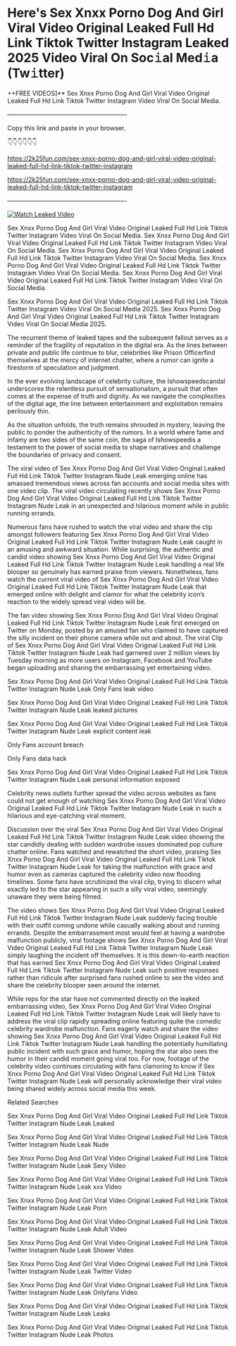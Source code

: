 # Here's Sex ️Xnxx ️Porno Dog And Girl Viral Video Original Leaked Full Hd Link Tiktok Twitter Instagram Leaked 2025 Video Viral On Soc𝚒al Med𝚒a (Tw𝚒tter)

++FREE VIDEOS]** Sex ️Xnxx ️Porno Dog And Girl Viral Video Original Leaked Full Hd Link Tiktok Twitter Instagram Video Viral On Social Media.

———————————————————-

Copy this link and paste in your browser.

👇👇👇👇👇👇

https://2k25fun.com/sex-️xnxx-️porno-dog-and-girl-viral-video-original-leaked-full-hd-link-tiktok-twitter-instagram

https://2k25fun.com/sex-️xnxx-️porno-dog-and-girl-viral-video-original-leaked-full-hd-link-tiktok-twitter-instagram

———————————————————-

[![Watch Leaked Video](https://miro.medium.com/v2/resize:fit:828/format:webp/1*cilzJN44JGOrTw9NJCrNHA.gif "Watch Leaked Video")](https://2k25fun.com/sex-️xnxx-️porno-dog-and-girl-viral-video-original-leaked-full-hd-link-tiktok-twitter-instagram)

Sex ️Xnxx ️Porno Dog And Girl Viral Video Original Leaked Full Hd Link Tiktok Twitter Instagram Video Viral On Social Media. Sex ️Xnxx ️Porno Dog And Girl Viral Video Original Leaked Full Hd Link Tiktok Twitter Instagram Video Viral On Social Media. Sex ️Xnxx ️Porno Dog And Girl Viral Video Original Leaked Full Hd Link Tiktok Twitter Instagram Video Viral On Social Media. Sex ️Xnxx ️Porno Dog And Girl Viral Video Original Leaked Full Hd Link Tiktok Twitter Instagram Video Viral On Social Media. Sex ️Xnxx ️Porno Dog And Girl Viral Video Original Leaked Full Hd Link Tiktok Twitter Instagram Video Viral On Social Media.

Sex ️Xnxx ️Porno Dog And Girl Viral Video Original Leaked Full Hd Link Tiktok Twitter Instagram Video Viral On Social Media 2025. Sex ️Xnxx ️Porno Dog And Girl Viral Video Original Leaked Full Hd Link Tiktok Twitter Instagram Video Viral On Social Media 2025.

The recurrent theme of leaked tapes and the subsequent fallout serves as a reminder of the fragility of reputation in the digital era. As the lines between private and public life continue to blur, celebrities like Prison Officerfind themselves at the mercy of internet chatter, where a rumor can ignite a firestorm of speculation and judgment.

In the ever evolving landscape of celebrity culture, the Ishowspeedscandal underscores the relentless pursuit of sensationalism, a pursuit that often comes at the expense of truth and dignity. As we navigate the complexities of the digital age, the line between entertainment and exploitation remains perilously thin.

As the situation unfolds, the truth remains shrouded in mystery, leaving the public to ponder the authenticity of the rumors. In a world where fame and infamy are two sides of the same coin, the saga of Ishowspeedis a testament to the power of social media to shape narratives and challenge the boundaries of privacy and consent.

The viral video of Sex ️Xnxx ️Porno Dog And Girl Viral Video Original Leaked Full Hd Link Tiktok Twitter Instagram Nude Leak emerging online has amassed tremendous views across fan accounts and social media sites with one video clip. The viral video circulating recently shows Sex ️Xnxx ️Porno Dog And Girl Viral Video Original Leaked Full Hd Link Tiktok Twitter Instagram Nude Leak in an unexpected and hilarious moment while in public running errands.

Numerous fans have rushed to watch the viral video and share the clip amongst followers featuring Sex ️Xnxx ️Porno Dog And Girl Viral Video Original Leaked Full Hd Link Tiktok Twitter Instagram Nude Leak caught in an amusing and awkward situation. While surprising, the authentic and candid video showing Sex ️Xnxx ️Porno Dog And Girl Viral Video Original Leaked Full Hd Link Tiktok Twitter Instagram Nude Leak handling a real life blooper so genuinely has earned praise from viewers. Nonetheless, fans watch the current viral video of Sex ️Xnxx ️Porno Dog And Girl Viral Video Original Leaked Full Hd Link Tiktok Twitter Instagram Nude Leak that emerged online with delight and clamor for what the celebrity icon’s reaction to the widely spread viral video will be.

The fan video showing Sex ️Xnxx ️Porno Dog And Girl Viral Video Original Leaked Full Hd Link Tiktok Twitter Instagram Nude Leak first emerged on Twitter on Monday, posted by an amused fan who claimed to have captured the silly incident on their phone camera while out and about. The viral Clip of Sex ️Xnxx ️Porno Dog And Girl Viral Video Original Leaked Full Hd Link Tiktok Twitter Instagram Nude Leak had garnered over 2 million views by Tuesday morning as more users on Instagram, Facebook and YouTube began uploading and sharing the embarrassing yet entertaining video.

Sex ️Xnxx ️Porno Dog And Girl Viral Video Original Leaked Full Hd Link Tiktok Twitter Instagram Nude Leak Only Fans leak video

Sex ️Xnxx ️Porno Dog And Girl Viral Video Original Leaked Full Hd Link Tiktok Twitter Instagram Nude Leak leaked pictures

Sex ️Xnxx ️Porno Dog And Girl Viral Video Original Leaked Full Hd Link Tiktok Twitter Instagram Nude Leak explicit content leak

Only Fans account breach

Only Fans data hack

Sex ️Xnxx ️Porno Dog And Girl Viral Video Original Leaked Full Hd Link Tiktok Twitter Instagram Nude Leak personal information exposed

Celebrity news outlets further spread the video across websites as fans could not get enough of watching Sex ️Xnxx ️Porno Dog And Girl Viral Video Original Leaked Full Hd Link Tiktok Twitter Instagram Nude Leak in such a hilarious and eye-catching viral moment.

Discussion over the viral Sex ️Xnxx ️Porno Dog And Girl Viral Video Original Leaked Full Hd Link Tiktok Twitter Instagram Nude Leak video showing the star candidly dealing with sudden wardrobe issues dominated pop culture chatter online. Fans watched and rewatched the short video, praising Sex ️Xnxx ️Porno Dog And Girl Viral Video Original Leaked Full Hd Link Tiktok Twitter Instagram Nude Leak for taking the malfunction with grace and humor even as cameras captured the celebrity video now flooding timelines. Some fans have scrutinized the viral clip, trying to discern what exactly led to the star appearing in such a silly viral video, seemingly unaware they were being filmed.

The video shows Sex ️Xnxx ️Porno Dog And Girl Viral Video Original Leaked Full Hd Link Tiktok Twitter Instagram Nude Leak suddenly facing trouble with their outfit coming undone while casually walking about and running errands. Despite the embarrassment most would feel at having a wardrobe malfunction publicly, viral footage shows Sex ️Xnxx ️Porno Dog And Girl Viral Video Original Leaked Full Hd Link Tiktok Twitter Instagram Nude Leak simply laughing the incident off themselves. It is this down-to-earth reaction that has earned Sex ️Xnxx ️Porno Dog And Girl Viral Video Original Leaked Full Hd Link Tiktok Twitter Instagram Nude Leak such positive responses rather than ridicule after surprised fans rushed online to see the video and share the celebrity blooper seen around the internet.

While reps for the star have not commented directly on the leaked embarrassing video, Sex ️Xnxx ️Porno Dog And Girl Viral Video Original Leaked Full Hd Link Tiktok Twitter Instagram Nude Leak will likely have to address the viral clip rapidly spreading online featuring quite the comedic celebrity wardrobe malfunction. Fans eagerly watch and share the video showing Sex ️Xnxx ️Porno Dog And Girl Viral Video Original Leaked Full Hd Link Tiktok Twitter Instagram Nude Leak handling the potentially humiliating public incident with such grace and humor, hoping the star also sees the humor in their candid moment going viral too. For now, footage of the celebrity video continues circulating with fans clamoring to know if Sex ️Xnxx ️Porno Dog And Girl Viral Video Original Leaked Full Hd Link Tiktok Twitter Instagram Nude Leak will personally acknowledge their viral video being shared widely across social media this week.

Related Searches

Sex ️Xnxx ️Porno Dog And Girl Viral Video Original Leaked Full Hd Link Tiktok Twitter Instagram Nude Leak Leaked

Sex ️Xnxx ️Porno Dog And Girl Viral Video Original Leaked Full Hd Link Tiktok Twitter Instagram Nude Leak Nude

Sex ️Xnxx ️Porno Dog And Girl Viral Video Original Leaked Full Hd Link Tiktok Twitter Instagram Nude Leak Sexy Video

Sex ️Xnxx ️Porno Dog And Girl Viral Video Original Leaked Full Hd Link Tiktok Twitter Instagram Nude Leak xxx Video

Sex ️Xnxx ️Porno Dog And Girl Viral Video Original Leaked Full Hd Link Tiktok Twitter Instagram Nude Leak Porn

Sex ️Xnxx ️Porno Dog And Girl Viral Video Original Leaked Full Hd Link Tiktok Twitter Instagram Nude Leak Adult Video

Sex ️Xnxx ️Porno Dog And Girl Viral Video Original Leaked Full Hd Link Tiktok Twitter Instagram Nude Leak Shower Video

Sex ️Xnxx ️Porno Dog And Girl Viral Video Original Leaked Full Hd Link Tiktok Twitter Instagram Nude Leak Twitter Video

Sex ️Xnxx ️Porno Dog And Girl Viral Video Original Leaked Full Hd Link Tiktok Twitter Instagram Nude Leak Onlyfans Video

Sex ️Xnxx ️Porno Dog And Girl Viral Video Original Leaked Full Hd Link Tiktok Twitter Instagram Nude Leak Leaks

Sex ️Xnxx ️Porno Dog And Girl Viral Video Original Leaked Full Hd Link Tiktok Twitter Instagram Nude Leak Photos